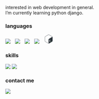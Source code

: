 interested in web development in general. <br>
I’m currently learning python django. <br>
<h3>languages</h3>
<p float="left">
  <img src="https://upload.wikimedia.org/wikipedia/commons/6/6a/JavaScript-logo.png" width="30"  style="margin-right: 10px;">
  <img src="data:image/jpeg;base64, LzlqLzRBQ... <!-- Base64 data -->" width="30"  style="margin-right: 10px;">
  <img src="https://upload.wikimedia.org/wikipedia/commons/c/c3/Python-logo-notext.svg" width="30"  style="margin-right: 10px;">
  <img src="https://upload.wikimedia.org/wikipedia/commons/1/18/C_Programming_Language.svg" width="30"  style="margin-right: 10px;">
  <img src="https://github.com/devicons/devicon/blob/master/icons/bash/bash-original.svg" width="30"  style="margin-right: 10px;">
</p>
<h3>skills</h3>
<p float="left">
  <img src="https://upload.wikimedia.org/wikipedia/commons/1/1b/Svelte_Logo.svg" width="30">
  <img src="https://upload.wikimedia.org/wikipedia/commons/a/a7/React-icon.svg" width="30">
</p>
<h3>contact me</h3>
<a href='https://t.me/kalkdn'>
  <img src="https://upload.wikimedia.org/wikipedia/commons/8/82/Telegram_logo.svg" width="30">
</a>


<!---
kalkidanyishakz/kalkidanyishakz is a ✨ special ✨ repository because its `README.md` (this file) appears on your GitHub profile.
You can click the Preview link to take a look at your changes.
--->
